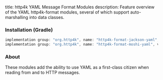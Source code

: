 title: http4k YAML Message Format Modules
description: Feature overview of the YAML http4k-format modules, several of which support auto-marshalling into data classes.

### Installation (Gradle)

```groovy
implementation group: "org.http4k", name: "http4k-format-jackson-yaml", version: "4.34.1.0"
implementation group: "org.http4k", name: "http4k-format-moshi-yaml", version: "4.34.1.0"
```

### About
These modules add the ability to use YAML as a first-class citizen when reading from and to HTTP messages. 

[http4k]: https://http4k.org
